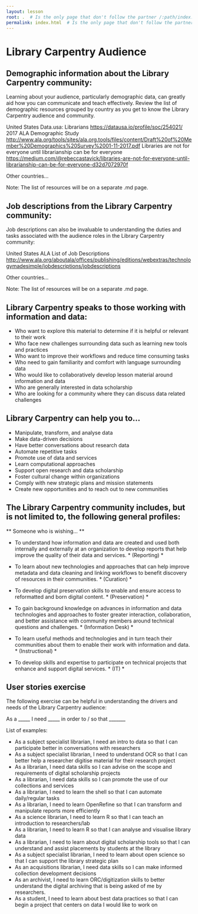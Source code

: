 ```yaml
---
layout: lesson
root: .  # Is the only page that don't follow the partner /:path/index.html
permalink: index.html  # Is the only page that don't follow the partner /:path/index.html
---
```


# Library Carpentry Audience

## Demographic information about the Library Carpentry community:

Learning about your audience, particularly demographic data, can greatly aid how you can communicate and teach effectively. 
Review the list of demographic resources grouped by country as you get to know the Library Carpentry audience and community. 

United States
Data.usa: Librarians
https://datausa.io/profile/soc/254021/
2017 ALA Demographic Study
http://www.ala.org/tools/sites/ala.org.tools/files/content/Draft%20of%20Member%20Demographics%20Survey%2001-11-2017.pdf 
Libraries are not for everyone until librarianship can be for everyone
https://medium.com/@rebeccastavick/libraries-are-not-for-everyone-until-librarianship-can-be-for-everyone-d32d7072970f 

Other countries...

Note: The list of resources will be on a separate .md page.

## Job descriptions from the Library Carpentry community:

Job descriptions can also be invaluable to understanding the duties and tasks associated with the audience roles in the 
Library Carpentry community:

United States
ALA List of Job Descriptions 
http://www.ala.org/aboutala/offices/publishing/editions/webextras/technologymadesimple/jobdescriptions/jobdescriptions 

Other countries...

Note: The list of resources will be on a separate .md page.

## Library Carpentry speaks to those working with information and data:

* Who want to explore this material to determine if it is helpful or relevant to their work
* Who face new challenges surrounding data such as learning new tools and practices
* Who want to improve their workflows and reduce time consuming tasks
* Who need to gain familiarity and comfort with language surrounding data
* Who would like to collaboratively develop lesson material around information and data
* Who are generally interested in data scholarship 
* Who are looking for a community where they can discuss data related challenges

## Library Carpentry can help you to...

* Manipulate, transform, and analyse data
* Make data-driven decisions
* Have better conversations about research data
* Automate repetitive tasks
* Promote use of data and services
* Learn computational approaches
* Support open research and data scholarship
* Foster cultural change within organizations
* Comply with new strategic plans and mission statements
* Create new opportunities and to reach out to new communities

## The Library Carpentry community includes, but is not limited to, the following general profiles:

** Someone who is wishing… **

* To understand how information and data are created and used both internally and externally at an organization to 
develop reports that help improve the quality of their data and services. * (Reporting) *

* To learn about new technologies and approaches that can help improve metadata and data cleaning and linking workflows 
to benefit discovery of resources in their communities. * (Curation) *

* To develop digital preservation skills to enable and ensure access to reformatted and born digital content. * (Preservation) *

* To gain background knowledge on advances in information and data technologies and approaches to foster greater interaction, 
collaboration, and better assistance with community members around technical questions and challenges. * (Information Desk) *

* To learn useful methods and technologies and in turn teach their communities about them to enable their work with 
information and data. * (Instructional) *

* To develop skills and expertise to participate on technical projects that enhance and support digital services. * (IT) *

## User stories exercise

The following exercise can be helpful in understanding the drivers and needs of the Library Carpentry audience:

As a _____ I need _____ in order to / so that  _______

List of examples:

* As a subject specialist librarian, I need an intro to data so that I can participate better in conversations with researchers
* As a subject specialist librarian, I need to understand OCR so that I can better help a researcher digitise material for their research project
* As a librarian, I need data skills so I can advise on the scope and requirements of digital scholarship projects
* As a librarian, I need data skills so I can promote the use of our collections and services
* As a librarian, I need to learn the shell so that I can automate daily/regular tasks 
* As a librarian, I need to learn OpenRefine so that I can transform and manipulate reports more efficiently
* As a science librarian, I need to learn R so that I can teach an introduction to researchers/lab
* As a librarian, I need to learn R so that I can analyse and visualise library data
* As a librarian, I need to learn about digital scholarship tools so that I can understand and assist placements by students at the library
* As a subject specialist librarian, I need to learn about open science so that I can support the library strategic plan 
* As an acquisitions librarian, I need data skills so I can make informed collection development decisions
* As an archivist, I need to learn ORC/digitization skills to better understand the digital archiving that is being asked of me by researchers. 
* As a student, I need to learn about best data practices so that I can begin a project that centers on data I would like to work on
